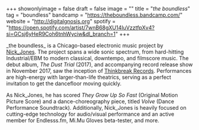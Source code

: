 +++
showonlyimage = false
draft = false
image = ""
title = "_the boundless_"
tag = "boundless"
bandcamp = "https://theboundless.bandcamp.com/"
website = "http://digitalgnosis.org"
spotify = "https://open.spotify.com/artist/7wnB68gXU14IuVzztfpXv4?si=GCsj6yHeR9Coh6tnhWyciw&dl_branch=1"
+++

\_the boundless\_ is a Chicago-based electronic music project by [Nick_Jones](https://nickjonesnexus.com/). The project spans a wide sonic spectrum, from hard-hitting Industrial/EBM to modern classical, downtempo, and filmscore music. The debut album, *The Dust Trial* (2017), and accompanying record release show in November 2017, saw the inception of [Thinkbreak Records](http://thinkbreakrecords.com/theboundless). Performances are high-energy with larger-than-life theatrics, serving as a perfect invitation to get the dancefloor moving quickly.

As Nick_Jones, he has scored *They Grow Up So Fast* (Original Motion Picture Score) and a dance-choreography piece, titled *Volve* (Dance Performance Soundtrack). Additionally, Nick_Jones is heavily focused on cutting-edge technology for audio/visual performance and an active member for Endlesss.fm, Mi.Mu Gloves beta-tester, and more.